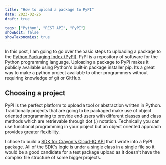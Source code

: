 ```yaml
---
title: "How to upload a package to PyPI"
date: 2023-02-26
draft: true

tags: ["Python", "REST API", "PyPI"]
showEdit: false
showTaxonomies: true
---
```

In this post, I am going to go over the basic steps to uploading a package to the [Python Packaging Index (PyPI)](https://pypi.org/). PyPI is a repository of software for the Python programming language. Uploading a package to PyPi makes it publicly available using Python's built-in package installer pip. Its a great way to make a python project available to other programmers without requiring knowledge of git or GitHub.

## Choosing a project 

PyPI is the perfect platform to upload a tool or abstraction written in Python. Traditionally projects that are going to be packaged make use of object oriented programming to provide end-users with different classes and class methods which are retrievable through dot (.) notation. Technically you can use functional programming in your project but an object oriented approach provides greater flexibility. 

I chose to build a [SDK for Crayon's Cloud-IQ API](https://github.com/blastomussa/crayon-python-sdk) that I wrote into a PyPI package. All of the SDK's logic is under a single class in a single file so it would be a good candidate for a test package upload as it doesn't have the complex file structure of some bigger projects. 


